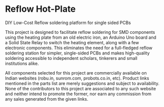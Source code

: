 # Reflow Hot-Plate

DIY Low-Cost Reflow soldering platform for single sided PCBs

This project is designed to facilitate reflow soldering for SMD components using the heating plate from an old electric iron, an Arduino Uno board and a Solid State Relay to switch the heating element, along with a few electronic components. This eliminates the need for a full-fledged reflow soldering station for simpler, single-sided PCBs and makes high-quality soldering accessible to independent scholars, tinkerers and small institutions alike.

All components selected for this project are commercially available on Indian websites (robu.in, sunrom.com, probots.co.in, etc). Product links mentioned in the parts list are merely suggestions and subject to availability. None of the contributors to this project are associated to any such website and neither intend to promote the former, nor earn any commission from any sales generated from the given links.
